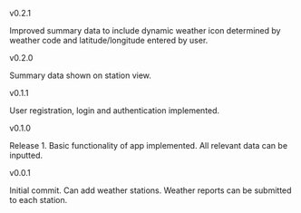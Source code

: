v0.2.1

Improved summary data to include dynamic weather
icon determined by weather code and latitude/longitude
entered by user.

v0.2.0

Summary data shown on station view.

v0.1.1

User registration, login and authentication implemented.

v0.1.0

Release 1.
Basic functionality of app implemented.
All relevant data can be inputted.

v0.0.1

Initial commit.
Can add weather stations.
Weather reports can be submitted to each station.
